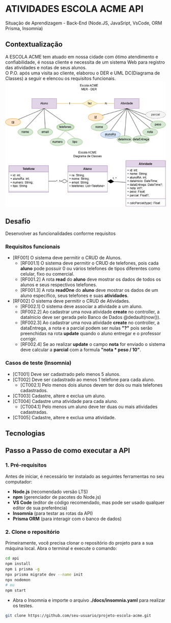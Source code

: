 # ATIVIDADES ESCOLA ACME API
Situação de Aprendizagem - Back-End (Node.JS, JavaSript, VsCode, ORM Prisma, Insomnia)

## Contextualização
A ESCOLA ACME tem atuado em nossa cidade com ótimo atendimento e confiabilidade, é nossa cliente e necessita de um sistema Web para registro das atividades e notas de seus alunos.<br>O P.O. após uma visita ao cliente, elaborou o DER e UML DC(Diagrama de Classes) a seguir e elencou os requisitos funcionais.<br>
![DER e DC](./docs/der-dc.png)

## Desafio
Desenvolver as funcionalidades conforme requisitos

### Requisitos funcionais
- [RF001] O sistema deve permitir o CRUD de Alunos.
    - [RF001.1] O sistema deve permitir o CRUD de telefones, pois cada **aluno** pode possuir 0 ou vários telefones de tipos diferentes como celular, fixo ou comercial.
    - [RF001.2] A rota **read** do **aluno** deve mostrar os dados de todos os alunos e seus respectivos telefones.
    - [RF001.3] A rota **readOne** do **aluno** deve mostrar os dados de um aluno específico, seus telefones e suas **atividades**.
- [RF002] O sistema deve permitir o CRUD de Atividades.
    - [RF002.1] O sistema deve associar a atividade a um aluno.
    - [RF002.2] Ao cadastrar uma nova atividade **create** no controller, a dataInicio deve ser gerada pelo Banco de Dados @dedault(now()).
    - [RF002.3] Ao cadastrar uma nova atividade **create** no controller, a dataEntrega, a nota e a parcial podem ser nulas **"?"** pois serão preenchidas na rota **update** quando o aluno entregar e o professor corrigir.
    - [RF002.4] Se ao realizar **update** o campo **nota** for enviado o sistema deve calcular a **parcial** com a formula **"nota * peso / 10"**.

### Casos de teste (Insomnia)
- [CT001] Deve ser cadastrado pelo menos 5 alunos.
- [CT002] Deve ser cadastrado ao menos 1 telefone para cada aluno.
    - [CT002.1] Pelo menos dois alunos devem ter dois ou mais telefones cadastrados.
- [CT003] Cadastre, altere e exclua um aluno.
- [CT004] Cadastre uma atividade para cada aluno.
    - [CT004.1] Pelo menos um aluno deve ter duas ou mais atividades cadastradas.
- [CT005] Cadastre, altere e exclua uma atividade.

## Tecnologias

## Passo a Passo de como executar a API

### 1. **Pré-requisitos**
Antes de iniciar, é necessário ter instalado as seguintes ferramentas no seu computador:

- **Node.js** (recomendado versão LTS)
- **npm** (gerenciador de pacotes do Node.js)
- **VS Code** (editor de código recomendado, mas pode ser usado qualquer editor de sua preferência)
- **Insomnia** (para testar as rotas da API)
- **Prisma ORM** (para interagir com o banco de dados)

### 2. **Clone o repositório**
Primeiramente, você precisa clonar o repositório do projeto para a sua máquina local. Abra o terminal e execute o comando:
```bash
cd api
npm install
npm i prisma -g
npx prisma migrate dev --name init
npx nodemon
# ou
npm start
```
-  Abra o Insomnia e importe o arquivo **./docs/insomnia.yaml** para realizar os testes.
```bash
git clone https://github.com/seu-usuario/projeto-escola-acme.git

